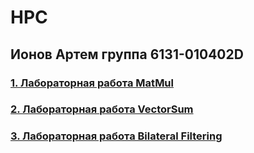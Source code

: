 # HPC

## Ионов Артем группа 6131-010402D

### [1. Лабораторная работа MatMul](https://github.com/sat4h/labs/tree/0a41ff0d2a3ec2ff9645e380e44766b8f27109c3/MatMul)

### [2. Лабораторная работа VectorSum](https://github.com/sat4h/labs/tree/3af256cd27846eda7aa19aa8ebde79965cf9e16b/VectorSum)

### [3. Лабораторная работа Bilateral Filtering]()
